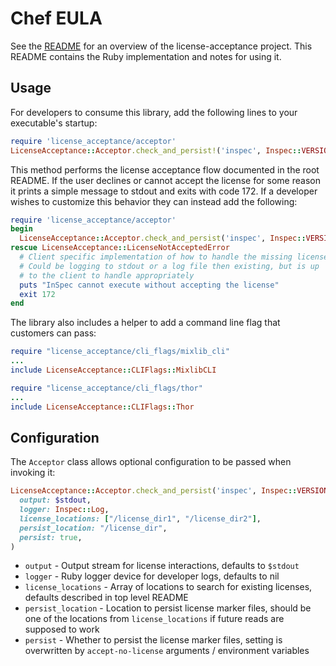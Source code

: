 # Chef EULA
See the [README](../../README.md) for an overview of the license-acceptance project. This README contains the Ruby
implementation and notes for using it.

## Usage

For developers to consume this library, add the following lines to your executable's startup:

```ruby
require 'license_acceptance/acceptor'
LicenseAcceptance::Acceptor.check_and_persist!('inspec', Inspec::VERSION)
```

This method performs the license acceptance flow documented in the root README. If the user declines or cannot accept
the license for some reason it prints a simple message to stdout and exits with code 172. If a developer wishes to
customize this behavior they can instead add the following:

```ruby
require 'license_acceptance/acceptor'
begin
  LicenseAcceptance::Acceptor.check_and_persist('inspec', Inspec::VERSION)
rescue LicenseAcceptance::LicenseNotAcceptedError
  # Client specific implementation of how to handle the missing license
  # Could be logging to stdout or a log file then existing, but is up
  # to the client to handle appropriately
  puts "InSpec cannot execute without accepting the license"
  exit 172
end
```

The library also includes a helper to add a command line flag that customers can pass:

```ruby
require "license_acceptance/cli_flags/mixlib_cli"
...
include LicenseAcceptance::CLIFlags::MixlibCLI
```

```ruby
require "license_acceptance/cli_flags/thor"
...
include LicenseAcceptance::CLIFlags::Thor
```

## Configuration

The `Acceptor` class allows optional configuration to be passed when invoking it:

```ruby
LicenseAcceptance::Acceptor.check_and_persist('inspec', Inspec::VERSION,
  output: $stdout,
  logger: Inspec::Log,
  license_locations: ["/license_dir1", "/license_dir2"],
  persist_location: "/license_dir",
  persist: true,
)
```

* `output` - Output stream for license interactions, defaults to `$stdout`
* `logger` - Ruby logger device for developer logs, defaults to nil
* `license_locations` - Array of locations to search for existing licenses, defaults described in top level README
* `persist_location` - Location to persist license marker files, should be one of the locations from `license_locations`
  if future reads are supposed to work
* `persist` - Whether to persist the license marker files, setting is overwritten by `accept-no-license` arguments /
  environment variables
